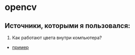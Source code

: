 # opencv

## Источники, которыми я пользовался: 

1.  Как работают цвета внутри компьютера?  
+   [пример](https://henrydangprg.com/2016/06/26/color-detection-in-python-with-opencv/ "Необязательная подсказка")




